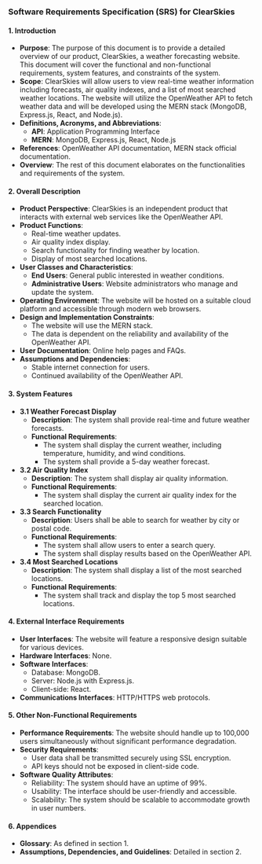 
### Software Requirements Specification (SRS) for ClearSkies

#### 1. **Introduction**
   - **Purpose**: The purpose of this document is to provide a detailed overview of our product, ClearSkies, a weather forecasting website. This document will cover the functional and non-functional requirements, system features, and constraints of the system.
   - **Scope**: ClearSkies will allow users to view real-time weather information including forecasts, air quality indexes, and a list of most searched weather locations. The website will utilize the OpenWeather API to fetch weather data and will be developed using the MERN stack (MongoDB, Express.js, React, and Node.js).
   - **Definitions, Acronyms, and Abbreviations**: 
     - **API**: Application Programming Interface
     - **MERN**: MongoDB, Express.js, React, Node.js
   - **References**: OpenWeather API documentation, MERN stack official documentation.
   - **Overview**: The rest of this document elaborates on the functionalities and requirements of the system.

#### 2. **Overall Description**
   - **Product Perspective**: ClearSkies is an independent product that interacts with external web services like the OpenWeather API.
   - **Product Functions**:
     - Real-time weather updates.
     - Air quality index display.
     - Search functionality for finding weather by location.
     - Display of most searched locations.
   - **User Classes and Characteristics**:
     - **End Users**: General public interested in weather conditions.
     - **Administrative Users**: Website administrators who manage and update the system.
   - **Operating Environment**: The website will be hosted on a suitable cloud platform and accessible through modern web browsers.
   - **Design and Implementation Constraints**:
     - The website will use the MERN stack.
     - The data is dependent on the reliability and availability of the OpenWeather API.
   - **User Documentation**: Online help pages and FAQs.
   - **Assumptions and Dependencies**:
     - Stable internet connection for users.
     - Continued availability of the OpenWeather API.

#### 3. **System Features**
   - **3.1 Weather Forecast Display**
     - **Description**: The system shall provide real-time and future weather forecasts.
     - **Functional Requirements**:
       - The system shall display the current weather, including temperature, humidity, and wind conditions.
       - The system shall provide a 5-day weather forecast.
   - **3.2 Air Quality Index**
     - **Description**: The system shall display air quality information.
     - **Functional Requirements**:
       - The system shall display the current air quality index for the searched location.
   - **3.3 Search Functionality**
     - **Description**: Users shall be able to search for weather by city or postal code.
     - **Functional Requirements**:
       - The system shall allow users to enter a search query.
       - The system shall display results based on the OpenWeather API.
   - **3.4 Most Searched Locations**
     - **Description**: The system shall display a list of the most searched locations.
     - **Functional Requirements**:
       - The system shall track and display the top 5 most searched locations.

#### 4. **External Interface Requirements**
   - **User Interfaces**: The website will feature a responsive design suitable for various devices.
   - **Hardware Interfaces**: None.
   - **Software Interfaces**: 
     - Database: MongoDB.
     - Server: Node.js with Express.js.
     - Client-side: React.
   - **Communications Interfaces**: HTTP/HTTPS web protocols.

#### 5. **Other Non-Functional Requirements**
   - **Performance Requirements**: The website should handle up to 100,000 users simultaneously without significant performance degradation.
   - **Security Requirements**:
     - User data shall be transmitted securely using SSL encryption.
     - API keys should not be exposed in client-side code.
   - **Software Quality Attributes**:
     - Reliability: The system should have an uptime of 99%.
     - Usability: The interface should be user-friendly and accessible.
     - Scalability: The system should be scalable to accommodate growth in user numbers.

#### 6. **Appendices**
   - **Glossary**: As defined in section 1.
   - **Assumptions, Dependencies, and Guidelines**: Detailed in section 2.

